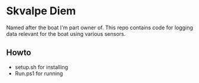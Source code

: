 # Skvalpe Diem
Named after the boat I'm part owner of. This repo contains code for logging data relevant for the boat using various sensors.

 ## Howto
- setup.sh for installing
- Run.ps1 for running
